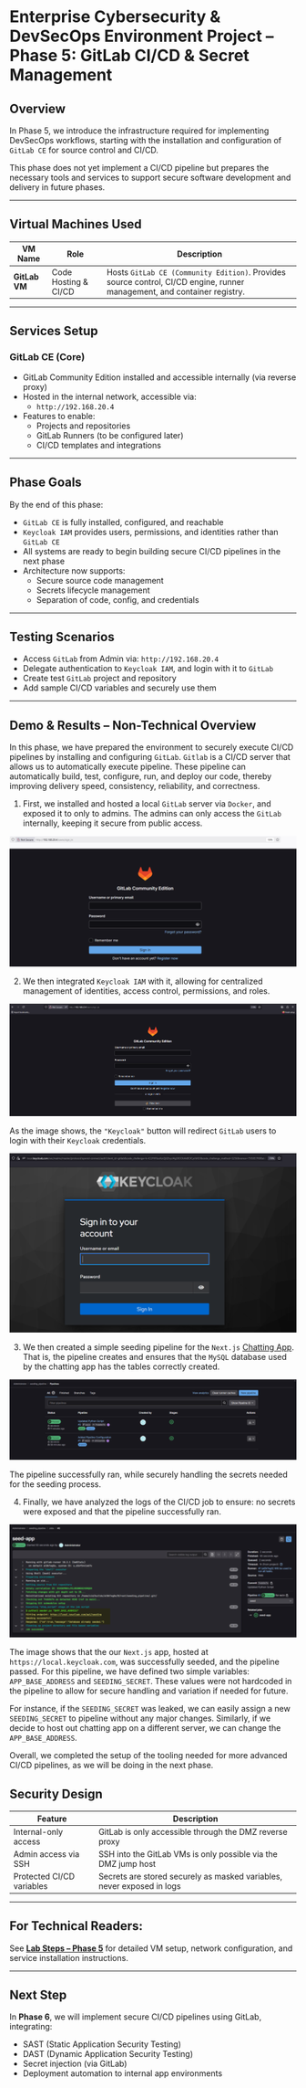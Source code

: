 # Enterprise Cybersecurity & DevSecOps Environment Project – Phase 5: GitLab CI/CD & Secret Management

## Overview

In Phase 5, we introduce the infrastructure required for implementing DevSecOps workflows, starting with the installation and configuration of `GitLab CE` for source control and CI/CD.

This phase does not yet implement a CI/CD pipeline but prepares the necessary tools and services to support secure software development and delivery in future phases.

---

## Virtual Machines Used

| VM Name          | Role                   | Description                                                                  |
|------------------|------------------------|------------------------------------------------------------------------------|
| **GitLab VM**    | Code Hosting & CI/CD   | Hosts `GitLab CE (Community Edition)`. Provides source control, CI/CD engine, runner management, and container registry. |


---

## Services Setup

### GitLab CE (Core)
- GitLab Community Edition installed and accessible internally (via reverse proxy)
- Hosted in the internal network, accessible via:
  - `http://192.168.20.4`
- Features to enable:
  - Projects and repositories
  - GitLab Runners (to be configured later)
  - CI/CD templates and integrations

---

## Phase Goals

By the end of this phase:

- `GitLab CE` is fully installed, configured, and reachable
- `Keycloak IAM` provides users, permissions, and identities rather than `GitLab CE`
- All systems are ready to begin building secure CI/CD pipelines in the next phase
- Architecture now supports:
  - Secure source code management
  - Secrets lifecycle management
  - Separation of code, config, and credentials

---

## Testing Scenarios

- Access `GitLab` from Admin via: `http://192.168.20.4`
- Delegate authentication to `Keycloak IAM`, and login with it to `GitLab`
- Create test `GitLab` project and repository
- Add sample CI/CD variables and securely use them

---

## Demo & Results – Non-Technical Overview 

In this phase, we have prepared the environment to securely execute CI/CD pipelines by installing and configuring `GitLab`. `Gitlab` is a CI/CD server that allows us to automatically execute pipeline. These pipeline can automatically build, test, configure, run, and deploy our code, thereby improving delivery speed, consistency, reliability, and correctness. 

1. First, we installed and hosted a local `GitLab` server via `Docker`, and exposed it to only to admins. The admins can only access the `GitLab` internally, keeping it secure from public access.

<p align="center">
  <img src="images/GLAB_Loginpage.png">
</p>

2. We then integrated `Keycloak IAM` with it, allowing for centralized management of identities, access control, permissions, and roles.

<p align="center">
  <img src="images/Glab_homepage.png">
</p>

As the image shows, the `"Keycloak"` button will redirect `GitLab` users to login with their `Keycloak` credentials.

<p align="center">
  <img src="images/KC_GLab_Signin.png">
</p>

3. We then created a simple seeding pipeline for the `Next.js` [Chatting App](https://github.com/abdrnasr/Chat-App-with-Keycloak-IAM). That is, the pipeline creates and ensures that the `MySQL` database used by the chatting app has the tables correctly created.

<p align="center">
  <img src="images/GLab_2Pipes.png">
</p>

The pipeline successfully ran, while securely handling the secrets needed for the seeding process. 

4. Finally, we have analyzed the logs of the CI/CD job to ensure: no secrets were exposed and that the pipeline successfully ran.

<p align="center">
  <img src="images/GLab_Success_Blured.png">
</p>

The image shows that the our `Next.js` app, hosted at `https://local.keycloak.com`, was successfully seeded, and the pipeline passed. For this pipeline, we have defined two simple variables: `APP_BASE_ADDRESS` and `SEEDING_SECRET`. These values were not hardcoded in the pipeline to allow for secure handling and variation if needed for future.

For instance, if the `SEEDING_SECRET` was leaked, we can easily assign a new `SEEDING_SECRET` to pipeline without any major changes. Similarly, if we decide to host out chatting app on a different server, we can change the `APP_BASE_ADDRESS`.

Overall, we completed the setup of the tooling needed for more advanced CI/CD pipelines, as we will be doing in the next phase.

## Security Design

| Feature                         | Description                                                                 |
|----------------------------------|-----------------------------------------------------------------------------|
| Internal-only access             | GitLab is only accessible through the DMZ reverse proxy         |
| Admin access via SSH             | SSH into the GitLab VMs is only possible via the DMZ jump host       |
| Protected CI/CD variables        | Secrets are stored securely as masked variables, never exposed in logs |

---

## **For Technical Readers:**  
See **[Lab Steps – Phase 5](lab-steps-phase-5.md)** for detailed VM setup, network configuration, and service installation instructions.

---
## Next Step

In **Phase 6**, we will implement secure CI/CD pipelines using GitLab, integrating:
- SAST (Static Application Security Testing)
- DAST (Dynamic Application Security Testing)
- Secret injection (via GitLab)
- Deployment automation to internal app environments

